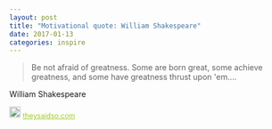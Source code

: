 ```yaml
---
layout: post
title: "Motivational quote: William Shakespeare"
date: 2017-01-13
categories: inspire
---
```

> Be not afraid of greatness. Some are born great, some achieve greatness, and some have greatness thrust upon 'em....

William Shakespeare

<span style="z-index:50;font-size:0.9em;"><img src="https://theysaidso.com/branding/theysaidso.png" height="20" width="20" alt="theysaidso.com"/><a href="https://theysaidso.com" title="Powered by quotes from theysaidso.com" style="color: #9fcc25; margin-left: 4px; vertical-align: middle;">theysaidso.com</a></span>
